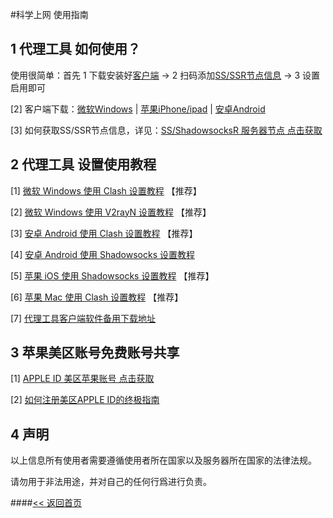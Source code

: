 #科学上网 使用指南

## 1 代理工具 如何使用？

使用很简单：首先 1 下载安装好[客户端](README.md) → 2 扫码添加[SS/SSR节点信息](ss.md) → 3 设置启用即可

[2] 客户端下载：<a href="https://iosrjk.github.io/xhj/Windows" target="_blank">微软Windows</a> | 
<a href="https://iosrjk.github.io/xhj/ios" target="_blank">苹果iPhone/ipad</a> | 
<a href="https://iosrjk.github.io/xhj/Android" target="_blank">安卓Android</a> 

[3] 如何获取SS/SSR节点信息，详见：[SS/ShadowsocksR 服务器节点 点击获取](ss.md)

## 2 代理工具 设置使用教程

[1] [微软 Windows 使用 Clash 设置教程](Windows.md) 【推荐】

[2] [微软 Windows 使用 V2rayN 设置教程](V2rayN.md) 【推荐】

[3] [安卓 Android 使用 Clash 设置教程](Clash.md) 【推荐】

[4] [安卓 Android 使用 Shadowsocks 设置教程](Android.md)

[5] [苹果 iOS 使用 Shadowsocks 设置教程](ios.md) 【推荐】

[6] [苹果 Mac 使用 Clash 设置教程](Mac.md) 【推荐】

[7] [代理工具客户端软件备用下载地址](download.md)

## 3 苹果美区账号免费账号共享

[1] [APPLE ID 美区苹果账号  点击获取](appleid.md) 

[2] [如何注册美区APPLE ID的终极指南](apple_id.md)

## 4 声明

以上信息所有使用者需要遵循使用者所在国家以及服务器所在国家的法律法规。

请勿用于非法用途，并对自己的任何行爲进行负责。

####[<< 返回首页](https://iosrjk.github.io/xhj/) 

